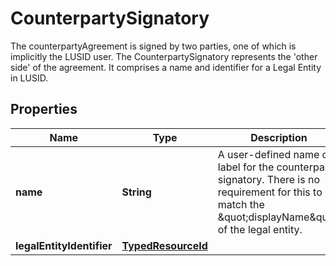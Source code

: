 

# CounterpartySignatory

The counterpartyAgreement is signed by two parties, one of which is implicitly the LUSID user.  The CounterpartySignatory represents the 'other side' of the agreement.  It comprises a name and identifier for a Legal Entity in LUSID.

## Properties

| Name | Type | Description | Notes |
|------------ | ------------- | ------------- | -------------|
|**name** | **String** | A user-defined name or label for the counterparty signatory.  There is no requirement for this to match the \&quot;displayName\&quot; of the legal entity. |  |
|**legalEntityIdentifier** | [**TypedResourceId**](TypedResourceId.md) |  |  |



